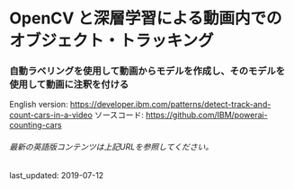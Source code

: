 #  OpenCV と深層学習による動画内でのオブジェクト・トラッキング                

### 自動ラベリングを使用して動画からモデルを作成し、そのモデルを使用して動画に注釈を付ける

English version: https://developer.ibm.com/patterns/detect-track-and-count-cars-in-a-video
  ソースコード: https://github.com/IBM/powerai-counting-cars

###### 最新の英語版コンテンツは上記URLを参照してください。
last_updated:  2019-07-12

 
<!--
**This code pattern is part of the [Getting started with IBM Maximo Visual Inspection](https://developer.ibm.com/series/learning-path-powerai-vision) learning path**.

| Level | Topic | Type |
